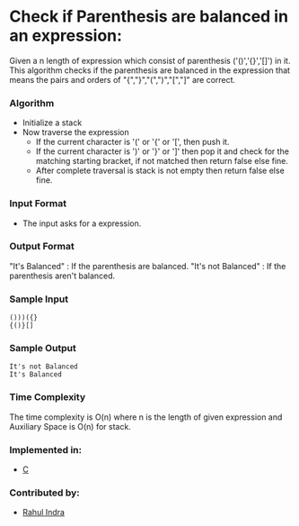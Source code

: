 # Check if Parenthesis are balanced in an expression:
  
Given a n length of expression which consist of parenthesis ('()','{}','[]') in it. This algorithm checks if the parenthesis are balanced in the expression that means the pairs and orders of "{","}","(",")","[","]" are correct.

### Algorithm
- Initialize a stack
- Now traverse the expression
	- If the current character is '(' or '{' or '[', then push it.
	- If the current character is ')' or '}' or ']' then pop it and check for the matching starting bracket, if not matched then return false else fine.
	- After complete traversal is stack is not empty then return false else fine.

### Input Format

- The input asks for a expression.

### Output Format

"It's Balanced" : If the parenthesis are balanced.
"It's not Balanced" : If the parenthesis aren't balanced. 

### Sample Input

```
()))({}
{()}[]

```

### Sample Output

```
It's not Balanced
It's Balanced 

```

### Time Complexity

The time complexity is O(n) where n is the length of given expression and Auxiliary Space is O(n) for stack.

### Implemented in:

- [C](inversion.c)

### Contributed by:
- [Rahul Indra](https://github.com/indrarahul2013)